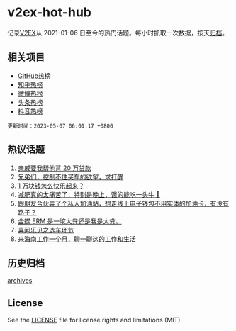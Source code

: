 # v2ex-hot-hub

 记录[V2EX](https://www.v2ex.com/)从 2021-01-06 日至今的热门话题。每小时抓取一次数据，按天[归档](archives)。
 
 ## 相关项目

- [GitHub热榜](https://github.com/it985/github-hot-hub)
- [知乎热榜](https://github.com/it985/zhihu-hot-hub)
- [微博热榜](https://github.com/it985/weibo-hot-hub)
- [头条热榜](https://github.com/it985/toutiao-hot-hub)
- [抖音热榜](https://github.com/it985/douyin-hot-hub)


 `更新时间：2023-05-07 06:01:17 +0800`

## 热议话题

1. [亲戚要我帮他背 20 万贷款](https://www.v2ex.com/t/937735)
1. [兄弟们，控制不住买车的欲望，求打醒](https://www.v2ex.com/t/937813)
1. [1 万块钱怎么快乐起来？](https://www.v2ex.com/t/937776)
1. [减肥真的太痛苦了，特别是晚上，饿的能吃一头牛 🐂](https://www.v2ex.com/t/937747)
1. [跟朋友合伙弄了个私人加油站，想走线上电子钱包不用实体的加油卡，有没有路子？](https://www.v2ex.com/t/937737)
1. [金蝶 ERM 是一坨大粪还是我是大粪。](https://www.v2ex.com/t/937894)
1. [喜闻乐见之选车环节](https://www.v2ex.com/t/937778)
1. [来海南工作一个月，聊一聊这的工作和生活](https://www.v2ex.com/t/937745)

## 历史归档

[archives](archives)

## License

See the [LICENSE](LICENSE) file for license rights and limitations (MIT).
